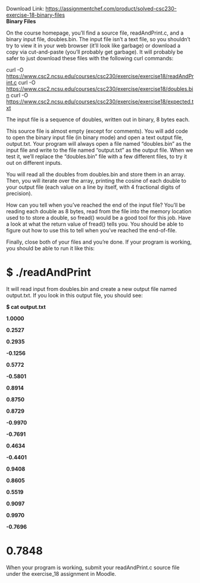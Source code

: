 Download Link: https://assignmentchef.com/product/solved-csc230-exercise-18-binary-files
<br>
<strong>Binary Files</strong>

On the course homepage, you’ll find a source file, readAndPrint.c, and a binary input file, doubles.bin.  The input file isn’t a text file, so you shouldn’t try to view it in your web browser (it’ll look like garbage) or download a copy via cut-and-paste (you’ll probably get garbage).  It will probably be safer to just download these files with the following curl commands:

curl -O https://www.csc2.ncsu.edu/courses/csc230/exercise/exercise18/readAndPrint.c curl -O https://www.csc2.ncsu.edu/courses/csc230/exercise/exercise18/doubles.bin curl -O https://www.csc2.ncsu.edu/courses/csc230/exercise/exercise18/expected.txt

The input file is a sequence of doubles, written out in binary, 8 bytes each.

This source file is almost empty (except for comments).  You will add code to open the binary input file (in binary mode) and open a text output file, output.txt.  Your program will always open a file named “doubles.bin” as the input file and write to the file named “output.txt” as the output file.  When we test it, we’ll replace the “doubles.bin” file with a few different files, to try it out on different inputs.

You will read all the doubles from doubles.bin and store them in an array.  Then, you will iterate over the array, printing the cosine of each double to your output file (each value on a line by itself, with 4 fractional digits of precision).

How can you tell when you’ve reached the end of the input file?  You’ll be reading each double as 8 bytes, read from the file into the memory location used to to store a double, so fread() would be a good tool for this job.  Have a look at what the return value of fread() tells you.  You should be able to figure out how to use this to tell when you’ve reached the end-of-file.

Finally, close both of your files and you’re done.  If your program is working, you should be able to run it like this:

<h1>$ ./readAndPrint</h1>

It will read input from doubles.bin and create a new output file named output.txt.  If you look in this output file, you should see:

<strong>$ cat output.txt</strong>

<strong>1.0000</strong>

<strong>0.2527</strong>

<strong>0.2935</strong>

<strong>-0.1256</strong>

<strong>0.5772</strong>

<strong>-0.5801</strong>

<strong>0.8914</strong>

<strong>0.8750</strong>

<strong>0.8729</strong>

<strong>-0.9970</strong>

<strong>-0.7691</strong>

<strong>0.4634</strong>

<strong>-0.4401</strong>

<strong>0.9408</strong>

<strong>0.8605</strong>

<strong>0.5519</strong>

<strong>0.9097</strong>

<strong>0.9970</strong>

<strong>-0.7696</strong>

<h1>0.7848</h1>

When your program is working, submit your readAndPrint.c source file under the exercise_18 assignment in Moodle.